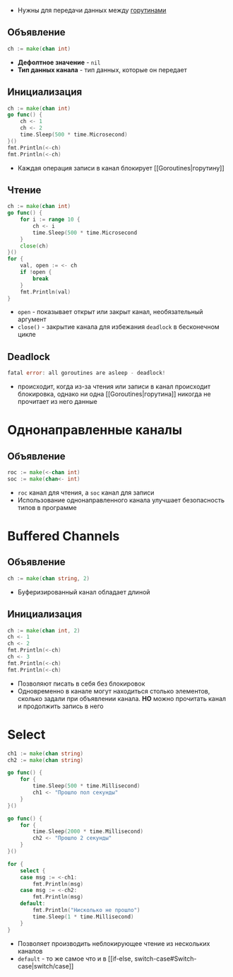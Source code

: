 - Нужны для передачи данных между [горутинами](obsidian://open?vault=obsidian_vault&file=Golang%2F%D0%91%D0%B0%D0%B7%D0%B0%2FGoroutines)
## Объявление

```go
ch := make(chan int)
```
- **Дефолтное значение** - `nil`
- **Тип данных канала** - тип данных, которые он передает

## Инициализация

```go
ch := make(chan int)
go func() {
	ch <- 1
	ch <- 2
	time.Sleep(500 * time.Microsecond)
}()
fmt.Println(<-ch)
fmt.Println(<-ch)
```
- Каждая операция записи в канал блокирует [[Goroutines|горутину]]

## Чтение

```go
ch := make(chan int)
go func() {
	for i := range 10 {
		ch <- i
		time.Sleep(500 * time.Microsecond
	}
	close(ch)
}()
for {
	val, open := <- ch
	if !open {
		break
	}
	fmt.Println(val)
}
```
- `open` - показывает открыт или закрыт канал, необязательный аргумент
- `close()` - закрытие канала  для избежания `deadlock` в бесконечном цикле


## Deadlock

```go
fatal error: all goroutines are asleep - deadlock!
```
- происходит, когда из-за чтения или записи в канал происходит блокировка, однако ни одна [[Goroutines|горутина]] никогда не прочитает из него данные

# Однонаправленные каналы

## Объявление

```go
roc := make(<-chan int)
soc := make(chan<- int)
```
- `roc` канал для чтения, а `soc` канал для записи
- Использование однонаправленного канала улучшает безопасность типов в программe

# Buffered Channels

## Объявление

```go
ch := make(chan string, 2)
```
- Буферизированный канал обладает длиной

## Инициализация

```go
ch := make(chan int, 2)
ch <- 1
ch <- 2
fmt.Println(<-ch)
ch <- 3
fmt.Println(<-ch)
fmt.Println(<-ch)
```
- Позволяют писать в себя без блокировок
- Одновременно в канале могут находиться столько элементов, сколько задали при объявлении канала. **НО** можно прочитать канал и продолжить запись в него


# Select

```go
ch1 := make(chan string)
ch2 := make(chan string)

go func() {
	for {
		time.Sleep(500 * time.Millisecond)
		ch1 <- "Прошло пол секунды"
	}
}()

go func() {
	for {
		time.Sleep(2000 * time.Millisecond)
		ch2 <- "Прошло 2 секунды"
	}
}()

for {
	select {
	case msg := <-ch1:
		fmt.Println(msg)
	case msg := <-ch2:
		fmt.Println(msg)
	default:
		fmt.Println("Нисколько не прошло")
		time.Sleep(1 * time.Millisecond)
	}
}
```
- Позволяет производить неблокирующее чтение из нескольких каналов
- `default` - то же самое что и в [[if-else, switch-case#Switch-case|switch/case]]

